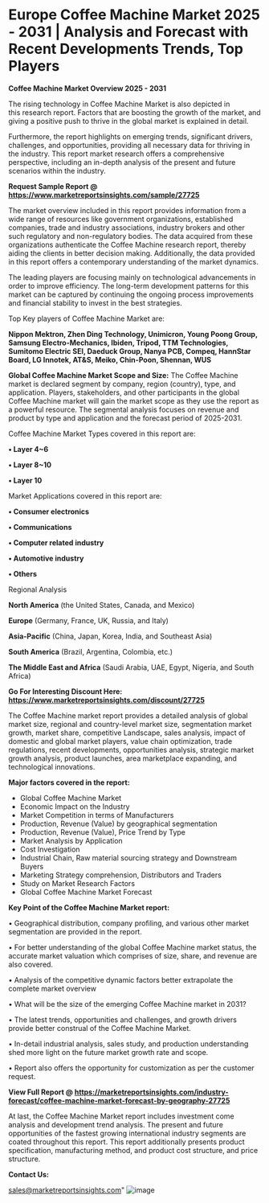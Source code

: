 # Europe Coffee Machine Market 2025 - 2031 | Analysis and Forecast with Recent Developments Trends, Top Players

<Strong> Coffee Machine Market Overview 2025 - 2031</strong>

The rising technology in Coffee Machine Market is also depicted in this research report. Factors that are boosting the growth of the market, and giving a positive push to thrive in the global market is explained in detail.

Furthermore, the report highlights on emerging trends, significant drivers, challenges, and opportunities, providing all necessary data for thriving in the industry. This report market research offers a comprehensive perspective, including an in-depth analysis of the present and future scenarios within the industry.

<strong>Request Sample Report @ <a href=https://www.marketreportsinsights.com/sample/27725>https://www.marketreportsinsights.com/sample/27725</a></strong>

The market overview included in this report provides information from a wide range of resources like government organizations, established companies, trade and industry associations, industry brokers and other such regulatory and non-regulatory bodies. The data acquired from these organizations authenticate the Coffee Machine research report, thereby aiding the clients in better decision making. Additionally, the data provided in this report offers a contemporary understanding of the market dynamics.

The leading players are focusing mainly on technological advancements in order to improve efficiency. The long-term development patterns for this market can be captured by continuing the ongoing process improvements and financial stability to invest in the best strategies.

Top Key players of Coffee Machine Market are:

<strong>Nippon Mektron, Zhen Ding Technology, Unimicron, Young Poong Group, Samsung Electro-Mechanics, Ibiden, Tripod, TTM Technologies, Sumitomo Electric SEI, Daeduck Group, Nanya PCB, Compeq, HannStar Board, LG Innotek, AT&S, Meiko, Chin-Poon, Shennan, WUS</strong>

<strong><b>Global Coffee Machine Market Scope and Size:</b></strong>
The Coffee Machine market is declared segment by company, region (country), type, and application. Players, stakeholders, and other participants in the global Coffee Machine market will gain the market scope as they use the report as a powerful resource. The segmental analysis focuses on revenue and product by type and application and the forecast period of 2025-2031.

Coffee Machine Market Types covered in this report are:

<strong>• Layer 4~6

• Layer 8~10

• Layer 10</strong>

Market Applications covered in this report are:

<strong>• Consumer electronics

• Communications

• Computer related industry

• Automotive industry

• Others</strong> 

Regional Analysis

<strong>North America</strong> (the United States, Canada, and Mexico)

<strong>Europe</strong> (Germany, France, UK, Russia, and Italy)

<strong>Asia-Pacific</strong> (China, Japan, Korea, India, and Southeast Asia)

<strong>South America</strong> (Brazil, Argentina, Colombia, etc.)

<strong>The Middle East and Africa</strong> (Saudi Arabia, UAE, Egypt, Nigeria, and South Africa)

<strong>Go For Interesting Discount Here: <a href=https://www.marketreportsinsights.com/discount/27725>https://www.marketreportsinsights.com/discount/27725</a></strong>

The Coffee Machine market report provides a detailed analysis of global market size, regional and country-level market size, segmentation market growth, market share, competitive Landscape, sales analysis, impact of domestic and global market players, value chain optimization, trade regulations, recent developments, opportunities analysis, strategic market growth analysis, product launches, area marketplace expanding, and technological innovations.

<strong><b>Major factors covered in the report:</b></strong>
<ul>
  <li>Global Coffee Machine Market </li>
  <li>Economic Impact on the Industry</li>
  <li>Market Competition in terms of Manufacturers</li>
  <li>Production, Revenue (Value) by geographical segmentation</li>
  <li>Production, Revenue (Value), Price Trend by Type</li>
  <li>Market Analysis by Application</li>
  <li>Cost Investigation</li>
  <li>Industrial Chain, Raw material sourcing strategy and Downstream Buyers</li>
  <li>Marketing Strategy comprehension, Distributors and Traders</li>
  <li>Study on Market Research Factors</li>
  <li>Global Coffee Machine Market Forecast</li>
</ul>

<strong><b>Key Point of the Coffee Machine Market report:</b></strong>

• Geographical distribution, company profiling, and various other market segmentation are provided in the report.

• For better understanding of the global Coffee Machine market status, the accurate market valuation which comprises of size, share, and revenue are also covered.

• Analysis of the competitive dynamic factors better extrapolate the complete market overview

• What will be the size of the emerging Coffee Machine market in 2031?

• The latest trends, opportunities and challenges, and growth drivers provide better construal of the Coffee Machine Market.

• In-detail industrial analysis, sales study, and production understanding shed more light on the future market growth rate and scope.

• Report also offers the opportunity for customization as per the customer request.

<strong><b>View Full Report @ <a href=https://marketreportsinsights.com/industry-forecast/coffee-machine-market-forecast-by-geography-27725>https://marketreportsinsights.com/industry-forecast/coffee-machine-market-forecast-by-geography-27725</a></b></strong>


At last, the Coffee Machine Market report includes investment come analysis and development trend analysis. The present and future opportunities of the fastest growing international industry segments are coated throughout this report. This report additionally presents product specification, manufacturing method, and product cost structure, and price structure.

<strong>Contact Us:</strong>

sales@marketreportsinsights.com"
![image](https://github.com/user-attachments/assets/2bc4535e-6d78-45af-95d9-7bf4e8c24b72)
